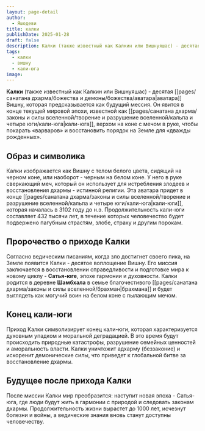 ```yaml
---
layout: page-detail
author:
  - Яшодеви
title: калки
publishDate: 2025-01-28
draft: false
description: Калки (также известный как Калкин или Вишнуяшас) - десятая аватара Вишну, которая предсказывается как будущий мессия. Он явится в конце текущей мировой эпохи, известной как кали-юга, верхом на коне с мечом в руке, чтобы покарать «варваров» и восстановить порядок на Земле для «дважды рожденных».
tags:
  - калки
  - вишну
  - кали-юга
image:
---
```

**Калки** (также известный как Калкин или Вишнуяшас) - десятая [[pages/санатана дхарма/божества и демоны/божества/аватара|аватара]] Вишну, которая предсказывается как будущий мессия. Он явится в конце текущей мировой эпохи, известной как [[pages/санатана дхарма/законы и силы вселенной/творение и разрушение вселенной/кальпа и четыре юги/кали-юга|кали-юга]], верхом на коне с мечом в руке, чтобы покарать «варваров» и восстановить порядок на Земле для «дважды рожденных».

## Образ и символика

Калки изображается как Вишну с телом белого цвета, сидящий на черном коне, или наоборот - черным на белом коне. У него в руке сверкающий меч, который он использует для истребления злодеев и восстановления дхармы - истинной религии. Эта аватара придет в конце [[pages/санатана дхарма/законы и силы вселенной/творение и разрушение вселенной/кальпа и четыре юги/кали-юга|кали-юги]], которая началась в 3102 году до н.э. Продолжительность кали-юги составляет 432 тысячи лет, в течение которых человечество будет подвержено пагубным страстям, злобе, страху и другим порокам.

## Пророчество о приходе Калки

Согласно ведическим писаниям, когда зло достигнет своего пика, на Земле появится Калки - десятое воплощение Вишну. Его миссия заключается в восстановлении справедливости и подготовке мира к новому циклу - **Сатья-юге**, эпохе гармонии и духовности. Калки родится в деревне **Шамбхала** в семье благочестивого [[pages/санатана дхарма/законы и силы вселенной/брахман|брахмана]] и будет выглядеть как могучий воин на белом коне с пылающим мечом.

## Конец кали-юги

Приход Калки символизирует конец кали-юги, которая характеризуется духовным упадком и моральной деградацией. В это время будут происходить природные катастрофы, разрушение семейных ценностей и аморальность власти. Калки уничтожит адхарму (беззаконие) и искоренит демонические силы, что приведет к глобальной битве за восстановление дхармы.

## Будущее после прихода Калки

После миссии Калки мир преобразится: наступит новая эпоха - Сатья-юга, где люди будут жить в гармонии с природой и следовать законам дхармы. Продолжительность жизни вырастет до 1000 лет, исчезнут болезни и войны, а ведические знания вновь станут доступны человечеству.